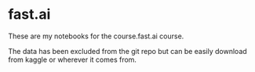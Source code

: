 # fast.ai

These are my notebooks for the course.fast.ai course. 

The data has been excluded from the git repo but can be easily download from kaggle or wherever it comes from.
